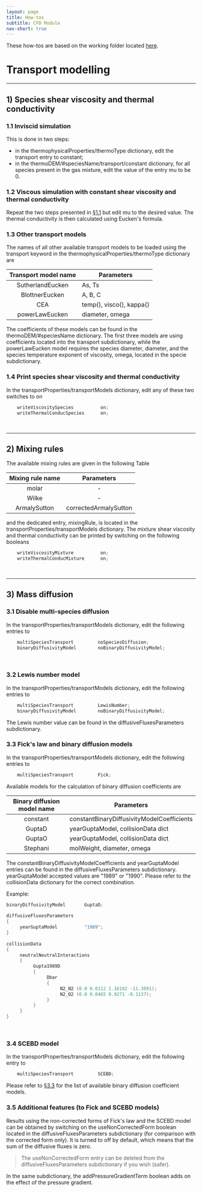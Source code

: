 ```yaml
---
layout: page
title: How-tos
subtitle: CFD Module
nav-short: true
---
```


These how-tos are based on the working folder located [here](https://github.com/vincentcasseau/hyStrath/tree/master/run/hyStrath/hy2Foam/genericCase).  

# Transport modelling

---
## 1) Species shear viscosity and thermal conductivity

### 1.1 Inviscid simulation    

This is done in two steps:  
  + in the <dict>thermophysicalProperties/</dict><subdict>thermoType</subdict> dictionary, edit the <dictkey>transport</dictkey> entry to <dictval>constant</dictval>;
  + in the <dict>thermoDEM/</dict><subdict>#speciesName/transport/constant</subdict> dictionary, for all species present in the gas mixture, edit the value of the entry <dictkey>mu</dictkey> to be <dictval>0</dictval>.

### 1.2 Viscous simulation with constant shear viscosity and thermal conductivity

Repeat the two steps presented in [§1.1](https://vincentcasseau.github.io/how-tos-cfd-transport/#11-inviscid-simulation) but edit <dictkey>mu</dictkey> to the desired value. The thermal conductivity is then calculated using Eucken's formula.

### 1.3 Other transport models

The names of all other available transport models to be loaded using the <dictkey>transport</dictkey> keyword in the <dict>thermophysicalProperties/</dict><subdict>thermoType</subdict> dictionary are  

| Transport model name    | Parameters          |
|:-------------:|-------------|
| <dictval>SutherlandEucken</dictval>      | <dictkey>As</dictkey>, <dictkey>Ts</dictkey>     |
| <dictval>BlottnerEucken</dictval> | <dictkey>A</dictkey>, <dictkey>B</dictkey>, <dictkey>C</dictkey>     |
| <dictval>CEA</dictval>      | <dictkey>temp()</dictkey>, <dictkey>visco()</dictkey>, <dictkey>kappa()</dictkey>      |
| <dictval>powerLawEucken</dictval> | <dictkey>diameter</dictkey>, <dictkey>omega</dictkey>     |

The coefficients of these models can be found in the <dict>thermoDEM/</dict><subdict>#speciesName</subdict> dictionary. The first three models are using coefficients located into the <subdict>transport</subdict> subdictionary, while the <dictval>powerLawEucken</dictval> model requires the species diameter, <dictkey>diameter</dictkey>, and the species temperature exponent of viscosity, <dictkey>omega</dictkey>, located in the <subdict>specie</subdict> subdictionary.

### 1.4 Print species shear viscosity and thermal conductivity
In the <dict>transportProperties/</dict><subdict>transportModels</subdict> dictionary, edit any of these two switches to <dictval>on</dictval>  

```c++
    writeViscositySpecies          on;  
    writeThermalConducSpecies      on; 
```

<br>

---
## 2) Mixing rules

The available mixing rules are given in the following Table 

| Mixing rule name    | Parameters          |
|:-------------:|:-------------:|
| <dictval>molar</dictval>      | - |
| <dictval>Wilke</dictval>      | - |
| <dictval>ArmalySutton</dictval> | <dictkey>correctedArmalySutton</dictkey>    |

and the dedicated entry, <dictkey>mixingRule</dictkey>, is located in the <dict>transportProperties/</dict><subdict>transportModels</subdict> dictionary. The mixture shear viscosity and thermal conductivity can be printed by switching <dictval>on</dictval> the following booleans
  
```c++
    writeViscosityMixture          on;  
    writeThermalConducMixture      on; 
```

<br>

---
## 3) Mass diffusion

### 3.1 Disable multi-species diffusion
In the <dict>transportProperties/</dict><subdict>transportModels</subdict> dictionary, edit the following entries to
  
```c++
    multiSpeciesTransport         noSpeciesDiffusion;  
    binaryDiffusivityModel        noBinaryDiffusivityModel;
```
&nbsp;

### 3.2 Lewis number model
In the <dict>transportProperties/</dict><subdict>transportModels</subdict> dictionary, edit the following entries to 
 
```c++
    multiSpeciesTransport         LewisNumber;  
    binaryDiffusivityModel        noBinaryDiffusivityModel;
```

The Lewis number value can be found in the <subdict>diffusiveFluxesParameters</subdict> subdictionary.  

### 3.3 Fick's law and binary diffusion models
In the <dict>transportProperties/</dict><subdict>transportModels</subdict> dictionary, edit the following entries to
  
```c++
    multiSpeciesTransport         Fick; 
``` 

Available models for the calculation of binary diffusion coefficients are  

| Binary diffusion model name    | Parameters          |
|:-------------:|-------------|
| <dictval>constant</dictval>      | <dictkey>constantBinaryDiffusivityModelCoefficients</dictkey> |
| <dictval>GuptaD</dictval>      | <dictval>yearGuptaModel</dictval>, <subdict>collisionData</subdict> dict     |
| <dictval>GuptaO</dictval> | <dictkey>yearGuptaModel</dictkey>, <subdict>collisionData</subdict> dict     |
| <dictval>Stephani</dictval> | <dictkey>molWeight</dictkey>, <dictkey>diameter</dictkey>, <dictkey>omega</dictkey>     |

The <dictkey>constantBinaryDiffusivityModelCoefficients</dictkey> and <dictkey>yearGuptaModel</dictkey> entries can be found in the <subdict>diffusiveFluxesParameters</subdict> subdictionary. <dictkey>yearGuptaModel</dictkey> accepted values are <dictval>"1989"</dictval> or <dictval>"1990"</dictval>. Please refer to the <subdict>collisionData</subdict> dictionary for the correct combination.

Example:  

```c++
binaryDiffusivityModel       GuptaD;  
  
diffusiveFluxesParameters   
{  
     yearGuptaModel          "1989";   
}  
  
collisionData  
{  
     neutralNeutralInteractions  
     { 
          Gupta1989D
          {
               Dbar
               {
                    N2_N2 (0.0 0.0112 1.16182 -11.3091);  
                    N2_O2 (0.0 0.0465 0.9271 -8.1137);         
               }
          } 
     }  
}  
```  

&nbsp;

### 3.4 SCEBD model 
In the <dict>transportProperties/</dict><subdict>transportModels</subdict> dictionary, edit the following entry to  

```c++
    multiSpeciesTransport         SCEBD; 
``` 

Please refer to [§3.3](https://vincentcasseau.github.io/how-tos-cfd-transport/#33-ficks-law-and-binary-diffusion-models) for the list of available binary diffusion coefficient models.

### 3.5 Additional features (to Fick and SCEBD models)
Results using the non-corrected forms of Fick's law and the SCEBD model can be obtained by switching on the <dictkey>useNonCorrectedForm</dictkey> boolean located in the <subdict>diffusiveFluxesParameters</subdict> subdictionary (for comparison with the corrected form only). It is turned to <dictval>off</dictval> by default, which means that the sum of the diffusive fluxes is zero.

> The <dictkey>useNonCorrectedForm</dictkey> entry can be deleted from the <subdict>diffusiveFluxesParameters</subdict> subdictionary if you wish (safer).

In the same subdictionary, the <dictkey>addPressureGradientTerm</dictkey> boolean adds on the effect of the pressure gradient.
